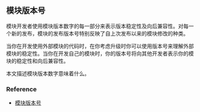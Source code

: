## 模块版本号

模块开发者使用模块版本数字的每一部分来表示版本稳定性及向后兼容性。对每一个新的发布，模块的发布版本号特别反映了自上次发布以来的模块修改的种类。

当你在开发使用外部模块的代码时，在你考虑升级时你可以使用版本号来理解外部模块的稳定性。当你在开发自己的模块时，你的版本号将向其他开发者表示你的模块的稳定性和向后兼容性。

本文描述模块版本数字意味着什么。

### Reference

- [模块版本号](https://go.dev/doc/modules/version-numbers)
